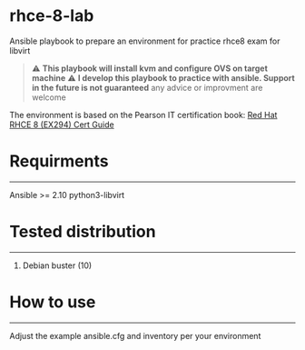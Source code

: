 # rhce-8-lab
Ansible playbook to prepare an environment for practice rhce8 exam for libvirt

> :warning: **This playbook will install kvm and configure OVS on target machine** 
> :warning: **I develop this playbook to practice with ansible. Support in the future is not guaranteed** any advice or improvment are welcome

The environment is based on the Pearson IT certification book: [Red Hat RHCE 8 (EX294) Cert Guide](https://www.pearsonitcertification.com/store/red-hat-rhce-8-ex294-cert-guide-9780136872535)

# Requirments
-------------
Ansible >= 2.10
python3-libvirt

# Tested distribution
---------------------

1. Debian buster (10)

# How to use
------------
Adjust the example ansible.cfg and inventory per your environment